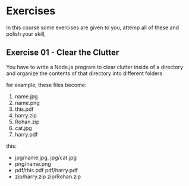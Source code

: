 # Exercises
In this course some exercises are given to you, attemp all of these and polish your skill,

## Exercise 01 - Clear the Clutter

You have to write a Node.js program to clear clutter inside of a directory and organize the contents of that directory into different folders

for example, these files become:
1. name.jpg
2. name.png
3. this.pdf 
4. harry.zip
5. Rohan.zip
6. cat.jpg 
7. harry.pdf

this: 
-   jpg/name.jpg, jpg/cat.jpg 
-   png/name.png 
-   pdf/this.pdf pdf/harry.pdf
-   zip/harry.zip zip/Rohan.zip
